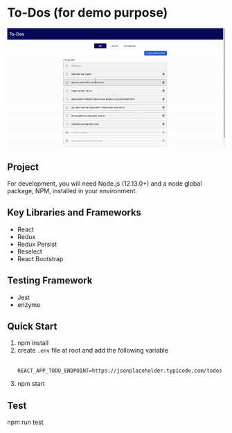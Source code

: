 # To-Dos (for demo purpose)

<p align="center">
  <img width="auto" height="auto" src="./todos__demo.gif">
</p>


## Project
For development, you will need Node.js (12.13.0+) and a node global package, NPM, installed in your environment.


## Key Libraries and Frameworks
- React
- Redux
- Redux Persist
- Reselect
- React Bootstrap


## Testing Framework
- Jest
- enzyme


## Quick Start
1. npm install
2. create `.env` file at root and add the following variable
    ```
      REACT_APP_TODO_ENDPOINT=https://jsonplaceholder.typicode.com/todos
    ```
3. npm start


## Test
npm run test